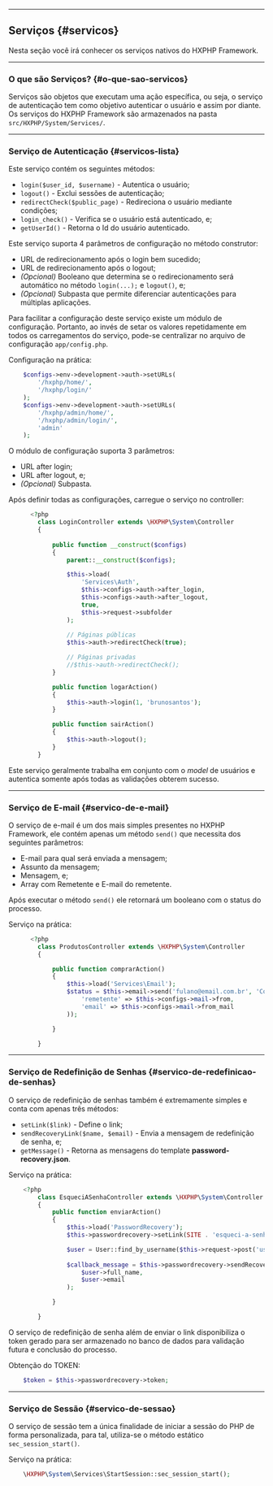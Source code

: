 ----
## Serviços {#servicos}

Nesta seção você irá conhecer os serviços nativos do HXPHP Framework.

----
### O que são Serviços? {#o-que-sao-servicos}

Serviços são objetos que executam uma ação específica, ou seja, o serviço de autenticação tem como objetivo autenticar o usuário e assim por diante. Os serviços do HXPHP Framework são armazenados na pasta `src/HXPHP/System/Services/`.

----
### Serviço de Autenticação {#servicos-lista}

Este serviço contém os seguintes métodos:

+ `login($user_id, $username)` - Autentica o usuário;
+ `logout()` - Exclui sessões de autenticação;
+ `redirectCheck($public_page)` - Redireciona o usuário mediante condições;
+ `login_check()` - Verifica se o usuário está autenticado, e;
+ `getUserId()` - Retorna o Id do usuário autenticado.

Este serviço suporta 4 parâmetros de configuração no método construtor:

+ URL de redirecionamento após o login bem sucedido;
+ URL de redirecionamento após o logout;
+ *(Opcional)* Booleano que determina se o redirecionamento será automático no método `login(...);` e `logout()`, e;
+ *(Opcional)* Subpasta que permite diferenciar autenticações para múltiplas aplicações.

Para facilitar a configuração deste serviço existe um módulo de configuração. Portanto, ao invés de setar os valores repetidamente em todos os carregamentos do serviço, pode-se centralizar no arquivo de configuração `app/config.php`.

Configuração na prática:
```php
	$configs->env->development->auth->setURLs(
		'/hxphp/home/', 
		'/hxphp/login/'
	);
	$configs->env->development->auth->setURLs(
		'/hxphp/admin/home/', 
		'/hxphp/admin/login/', 
		'admin'
	);
```

O módulo de configuração suporta 3 parâmetros:

+ URL after login;
+ URL after logout, e;
+ *(Opcional)* Subpasta.

Após definir todas as configurações, carregue o serviço no controller:
```php
      <?php
        class LoginController extends \HXPHP\System\Controller
        {
      
            public function __construct($configs)
            {
            	parent::__construct($configs);

                $this->load(
					'Services\Auth',
					$this->configs->auth->after_login,
					$this->configs->auth->after_logout,
					true,
					$this->request->subfolder
				);
			
				// Páginas públicas
				$this->auth->redirectCheck(true);

				// Páginas privadas
				//$this->auth->redirectCheck();
            }

			public function logarAction()
			{
				$this->auth->login(1, 'brunosantos');
			}

			public function sairAction()
			{
				$this->auth->logout();
			}
        }
```


Este serviço geralmente trabalha em conjunto com o *model* de usuários e autentica somente após todas as validações obterem sucesso.

----
### Serviço de E-mail {#servico-de-e-mail}

O serviço de e-mail é um dos mais simples presentes no HXPHP Framework, ele contém apenas um método `send()` que necessita dos seguintes parâmetros:

+ E-mail para qual será enviada a mensagem;
+ Assunto da mensagem;
+ Mensagem, e;
+ Array com Remetente e E-mail do remetente.

Após executar o método `send()` ele retornará um booleano com o status do processo.


Serviço na prática:
```php
      <?php
        class ProdutosController extends \HXPHP\System\Controller
        {

            public function comprarAction()
            {
	            $this->load('Services\Email');
	            $status = $this->email->send('fulano@email.com.br', 'Compra realizada com sucesso!', 'Mensagem', array(
	            	'remetente' => $this->configs->mail->from,
	            	'email' => $this->configs->mail->from_mail
	            ));

            }

        }
```

----
### Serviço de Redefinição de Senhas {#servico-de-redefinicao-de-senhas}

O serviço de redefinição de senhas também é extremamente simples e conta com apenas três métodos:

+ `setLink($link)` - Define o link;
+ `sendRecoveryLink($name, $email)` - Envia a mensagem de redefinição de senha, e;
+ `getMessage()` - Retorna as mensagens do template **password-recovery.json**.

Serviço na prática:
```php
    <?php
        class EsqueciASenhaController extends \HXPHP\System\Controller
        {
            public function enviarAction()
            {
	            $this->load('PasswordRecovery');
				$this->passwordrecovery->setLink(SITE . 'esqueci-a-senha/redefinir/');

				$user = User::find_by_username($this->request->post('username'));
				
				$callback_message = $this->passwordrecovery->sendRecoveryLink(
					$user->full_name,
					$user->email
				);

            }

        }
```


O serviço de redefinição de senha além de enviar o link disponibiliza o token gerado para ser armazenado no banco de dados para validação futura e conclusão do processo.


Obtenção do TOKEN:
```php
    $token = $this->passwordrecovery->token;
```

----
### Serviço de Sessão {#servico-de-sessao}

O serviço de sessão tem a única finalidade de iniciar a sessão do PHP de forma personalizada, para tal, utiliza-se o método estático `sec_session_start()`.


  Serviço na prática:
```php
	\HXPHP\System\Services\StartSession::sec_session_start();
```
